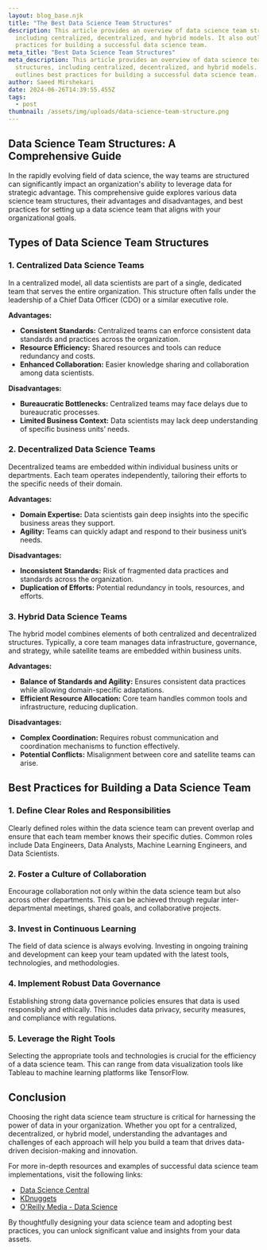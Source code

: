 ```yaml
---
layout: blog_base.njk
title: "The Best Data Science Team Structures"
description: This article provides an overview of data science team structures,
  including centralized, decentralized, and hybrid models. It also outlines best
  practices for building a successful data science team.
meta_title: "Best Data Science Team Structures"
meta_description: This article provides an overview of data science team
  structures, including centralized, decentralized, and hybrid models. It also
  outlines best practices for building a successful data science team.
author: Saeed Mirshekari
date: 2024-06-26T14:39:55.455Z
tags:
  - post
thumbnail: /assets/img/uploads/data-science-team-structure.png
---
```

## Data Science Team Structures: A Comprehensive Guide

In the rapidly evolving field of data science, the way teams are structured can significantly impact an organization's ability to leverage data for strategic advantage. This comprehensive guide explores various data science team structures, their advantages and disadvantages, and best practices for setting up a data science team that aligns with your organizational goals.

## Types of Data Science Team Structures

### 1. Centralized Data Science Teams

In a centralized model, all data scientists are part of a single, dedicated team that serves the entire organization. This structure often falls under the leadership of a Chief Data Officer (CDO) or a similar executive role.

**Advantages:**
- **Consistent Standards:** Centralized teams can enforce consistent data standards and practices across the organization.
- **Resource Efficiency:** Shared resources and tools can reduce redundancy and costs.
- **Enhanced Collaboration:** Easier knowledge sharing and collaboration among data scientists.

**Disadvantages:**
- **Bureaucratic Bottlenecks:** Centralized teams may face delays due to bureaucratic processes.
- **Limited Business Context:** Data scientists may lack deep understanding of specific business units’ needs.


### 2. Decentralized Data Science Teams

Decentralized teams are embedded within individual business units or departments. Each team operates independently, tailoring their efforts to the specific needs of their domain.

**Advantages:**
- **Domain Expertise:** Data scientists gain deep insights into the specific business areas they support.
- **Agility:** Teams can quickly adapt and respond to their business unit’s needs.

**Disadvantages:**
- **Inconsistent Standards:** Risk of fragmented data practices and standards across the organization.
- **Duplication of Efforts:** Potential redundancy in tools, resources, and efforts.


### 3. Hybrid Data Science Teams

The hybrid model combines elements of both centralized and decentralized structures. Typically, a core team manages data infrastructure, governance, and strategy, while satellite teams are embedded within business units.

**Advantages:**
- **Balance of Standards and Agility:** Ensures consistent data practices while allowing domain-specific adaptations.
- **Efficient Resource Allocation:** Core team handles common tools and infrastructure, reducing duplication.

**Disadvantages:**
- **Complex Coordination:** Requires robust communication and coordination mechanisms to function effectively.
- **Potential Conflicts:** Misalignment between core and satellite teams can arise.


## Best Practices for Building a Data Science Team

### 1. Define Clear Roles and Responsibilities

Clearly defined roles within the data science team can prevent overlap and ensure that each team member knows their specific duties. Common roles include Data Engineers, Data Analysts, Machine Learning Engineers, and Data Scientists.

### 2. Foster a Culture of Collaboration

Encourage collaboration not only within the data science team but also across other departments. This can be achieved through regular inter-departmental meetings, shared goals, and collaborative projects.

### 3. Invest in Continuous Learning

The field of data science is always evolving. Investing in ongoing training and development can keep your team updated with the latest tools, technologies, and methodologies.

### 4. Implement Robust Data Governance

Establishing strong data governance policies ensures that data is used responsibly and ethically. This includes data privacy, security measures, and compliance with regulations.

### 5. Leverage the Right Tools

Selecting the appropriate tools and technologies is crucial for the efficiency of a data science team. This can range from data visualization tools like Tableau to machine learning platforms like TensorFlow.

## Conclusion

Choosing the right data science team structure is critical for harnessing the power of data in your organization. Whether you opt for a centralized, decentralized, or hybrid model, understanding the advantages and challenges of each approach will help you build a team that drives data-driven decision-making and innovation.

For more in-depth resources and examples of successful data science team implementations, visit the following links:

- [Data Science Central](https://www.datasciencecentral.com/)
- [KDnuggets](https://www.kdnuggets.com/)
- [O'Reilly Media - Data Science](https://www.oreilly.com/topics/data-science)

By thoughtfully designing your data science team and adopting best practices, you can unlock significant value and insights from your data assets.

